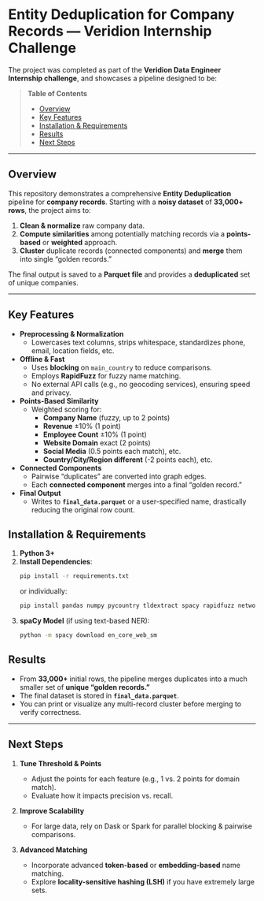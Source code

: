 #  Entity Deduplication for Company Records — Veridion Internship Challenge

The project was completed as part of the **Veridion Data Engineer Internship challenge**, and showcases a pipeline designed to be:

> **Table of Contents**  
> - [Overview](#overview)  
> - [Key Features](#key-features)  
> - [Installation & Requirements](#installation--requirements)  
> - [Results](#results)  
> - [Next Steps](#next-steps)  

---

## Overview

This repository demonstrates a comprehensive **Entity Deduplication** pipeline for **company records**. Starting with a **noisy dataset** of **33,000+ rows**, the project aims to:

1. **Clean & normalize** raw company data.  
2. **Compute similarities** among potentially matching records via a **points-based** or **weighted** approach.  
3. **Cluster** duplicate records (connected components) and **merge** them into single “golden records.”

The final output is saved to a **Parquet file** and provides a **deduplicated** set of unique companies.

---

## Key Features

- **Preprocessing & Normalization**  
  - Lowercases text columns, strips whitespace, standardizes phone, email, location fields, etc.
- **Offline & Fast**  
  - Uses **blocking** on `main_country` to reduce comparisons.  
  - Employs **RapidFuzz** for fuzzy name matching.  
  - No external API calls (e.g., no geocoding services), ensuring speed and privacy.
- **Points-Based Similarity**  
  - Weighted scoring for:
    - **Company Name** (fuzzy, up to 2 points)  
    - **Revenue** ±10% (1 point)  
    - **Employee Count** ±10% (1 point)  
    - **Website Domain** exact (2 points)  
    - **Social Media** (0.5 points each match), etc.
    - **Country/City/Region different** (-2 points each), etc.
- **Connected Components**  
  - Pairwise “duplicates” are converted into graph edges.  
  - Each **connected component** merges into a final “golden record.”
- **Final Output**  
  - Writes to **`final_data.parquet`** or a user-specified name, drastically reducing the original row count.


## Installation & Requirements

1. **Python 3+**  
2. **Install Dependencies**:
   ```bash
   pip install -r requirements.txt
   ```
   or individually:
   ```bash
   pip install pandas numpy pycountry tldextract spacy rapidfuzz networkx pyarrow
   ```
3. **spaCy Model** (if using text-based NER):
   ```bash
   python -m spacy download en_core_web_sm
   ```



## Results

- From **33,000+** initial rows, the pipeline merges duplicates into a much smaller set of **unique “golden records.”**  
- The final dataset is stored in **`final_data.parquet`**.  
- You can print or visualize any multi-record cluster before merging to verify correctness.

---

## Next Steps

1. **Tune Threshold & Points**  
   - Adjust the points for each feature (e.g., 1 vs. 2 points for domain match).  
   - Evaluate how it impacts precision vs. recall.

2. **Improve Scalability**  
   - For large data, rely on Dask or Spark for parallel blocking & pairwise comparisons.

3. **Advanced Matching**  
   - Incorporate advanced **token-based** or **embedding-based** name matching.  
   - Explore **locality-sensitive hashing (LSH)** if you have extremely large sets.



